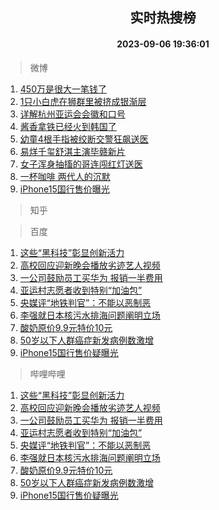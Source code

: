 <div align="center"><h2>实时热搜榜</h2><h4>2023-09-06 19:36:01</h4></div>

> 微博  

1. [450万是很大一笔钱了](https://s.weibo.com/weibo?q=450%E4%B8%87%E6%98%AF%E5%BE%88%E5%A4%A7%E4%B8%80%E7%AC%94%E9%92%B1%E4%BA%86&t=31&band_rank=1&Refer=top)<br />
2. [1只小白虎在狮群里被挤成银渐层](https://s.weibo.com/weibo?q=%231%E5%8F%AA%E5%B0%8F%E7%99%BD%E8%99%8E%E5%9C%A8%E7%8B%AE%E7%BE%A4%E9%87%8C%E8%A2%AB%E6%8C%A4%E6%88%90%E9%93%B6%E6%B8%90%E5%B1%82%23&t=31&band_rank=2&Refer=top)<br />
3. [详解杭州亚运会会徽和口号](https://s.weibo.com/weibo?q=%23%E8%AF%A6%E8%A7%A3%E6%9D%AD%E5%B7%9E%E4%BA%9A%E8%BF%90%E4%BC%9A%E4%BC%9A%E5%BE%BD%E5%92%8C%E5%8F%A3%E5%8F%B7%23&t=31&band_rank=3&Refer=top)<br />
4. [酱香拿铁已经火到韩国了](https://s.weibo.com/weibo?q=%23%E9%85%B1%E9%A6%99%E6%8B%BF%E9%93%81%E5%B7%B2%E7%BB%8F%E7%81%AB%E5%88%B0%E9%9F%A9%E5%9B%BD%E4%BA%86%23&t=31&band_rank=4&Refer=top)<br />
5. [幼童4根手指被绞断交警狂飙送医](https://s.weibo.com/weibo?q=%23%E5%B9%BC%E7%AB%A54%E6%A0%B9%E6%89%8B%E6%8C%87%E8%A2%AB%E7%BB%9E%E6%96%AD%E4%BA%A4%E8%AD%A6%E7%8B%82%E9%A3%99%E9%80%81%E5%8C%BB%23&t=31&band_rank=5&Refer=top)<br />
6. [易烊千玺舒淇主演毕赣新片](https://s.weibo.com/weibo?q=%23%E6%98%93%E7%83%8A%E5%8D%83%E7%8E%BA%E8%88%92%E6%B7%87%E4%B8%BB%E6%BC%94%E6%AF%95%E8%B5%A3%E6%96%B0%E7%89%87%23&t=31&band_rank=6&Refer=top)<br />
7. [女子浑身抽搐的哥连闯红灯送医](https://s.weibo.com/weibo?q=%23%E5%A5%B3%E5%AD%90%E6%B5%91%E8%BA%AB%E6%8A%BD%E6%90%90%E7%9A%84%E5%93%A5%E8%BF%9E%E9%97%AF%E7%BA%A2%E7%81%AF%E9%80%81%E5%8C%BB%23&t=31&band_rank=7&Refer=top)<br />
8. [一杯咖啡 两代人的沉默](https://s.weibo.com/weibo?q=%E4%B8%80%E6%9D%AF%E5%92%96%E5%95%A1%20%E4%B8%A4%E4%BB%A3%E4%BA%BA%E7%9A%84%E6%B2%89%E9%BB%98&t=31&band_rank=8&Refer=top)<br />
9. [iPhone15国行售价曝光](https://s.weibo.com/weibo?q=%23iPhone15%E5%9B%BD%E8%A1%8C%E5%94%AE%E4%BB%B7%E6%9B%9D%E5%85%89%23&t=31&band_rank=9&Refer=top)<br />

> 知乎  


> 百度  

1. [这些“黑科技”彰显创新活力](https://www.baidu.com/s?wd=%E8%BF%99%E4%BA%9B%E2%80%9C%E9%BB%91%E7%A7%91%E6%8A%80%E2%80%9D%E5%BD%B0%E6%98%BE%E5%88%9B%E6%96%B0%E6%B4%BB%E5%8A%9B&sa=fyb_news&rsv_dl=fyb_news)<br />
2. [高校回应迎新晚会播放劣迹艺人视频](https://www.baidu.com/s?wd=%E9%AB%98%E6%A0%A1%E5%9B%9E%E5%BA%94%E8%BF%8E%E6%96%B0%E6%99%9A%E4%BC%9A%E6%92%AD%E6%94%BE%E5%8A%A3%E8%BF%B9%E8%89%BA%E4%BA%BA%E8%A7%86%E9%A2%91&sa=fyb_news&rsv_dl=fyb_news)<br />
3. [一公司鼓励员工买华为 报销一半费用](https://www.baidu.com/s?wd=%E4%B8%80%E5%85%AC%E5%8F%B8%E9%BC%93%E5%8A%B1%E5%91%98%E5%B7%A5%E4%B9%B0%E5%8D%8E%E4%B8%BA+%E6%8A%A5%E9%94%80%E4%B8%80%E5%8D%8A%E8%B4%B9%E7%94%A8&sa=fyb_news&rsv_dl=fyb_news)<br />
4. [亚运村志愿者收到特别“加油包”](https://www.baidu.com/s?wd=%E4%BA%9A%E8%BF%90%E6%9D%91%E5%BF%97%E6%84%BF%E8%80%85%E6%94%B6%E5%88%B0%E7%89%B9%E5%88%AB%E2%80%9C%E5%8A%A0%E6%B2%B9%E5%8C%85%E2%80%9D&sa=fyb_news&rsv_dl=fyb_news)<br />
5. [央媒评“地铁判官”：不能以恶制恶](https://www.baidu.com/s?wd=%E5%A4%AE%E5%AA%92%E8%AF%84%E2%80%9C%E5%9C%B0%E9%93%81%E5%88%A4%E5%AE%98%E2%80%9D%EF%BC%9A%E4%B8%8D%E8%83%BD%E4%BB%A5%E6%81%B6%E5%88%B6%E6%81%B6&sa=fyb_news&rsv_dl=fyb_news)<br />
6. [李强就日本核污水排海问题阐明立场](https://www.baidu.com/s?wd=%E6%9D%8E%E5%BC%BA%E5%B0%B1%E6%97%A5%E6%9C%AC%E6%A0%B8%E6%B1%A1%E6%B0%B4%E6%8E%92%E6%B5%B7%E9%97%AE%E9%A2%98%E9%98%90%E6%98%8E%E7%AB%8B%E5%9C%BA&sa=fyb_news&rsv_dl=fyb_news)<br />
7. [酸奶原价9.9元特价10元](https://www.baidu.com/s?wd=%E9%85%B8%E5%A5%B6%E5%8E%9F%E4%BB%B79.9%E5%85%83%E7%89%B9%E4%BB%B710%E5%85%83&sa=fyb_news&rsv_dl=fyb_news)<br />
8. [50岁以下人群癌症新发病例数激增](https://www.baidu.com/s?wd=50%E5%B2%81%E4%BB%A5%E4%B8%8B%E4%BA%BA%E7%BE%A4%E7%99%8C%E7%97%87%E6%96%B0%E5%8F%91%E7%97%85%E4%BE%8B%E6%95%B0%E6%BF%80%E5%A2%9E&sa=fyb_news&rsv_dl=fyb_news)<br />
9. [iPhone15国行售价疑曝光](https://www.baidu.com/s?wd=iPhone15%E5%9B%BD%E8%A1%8C%E5%94%AE%E4%BB%B7%E7%96%91%E6%9B%9D%E5%85%89&sa=fyb_news&rsv_dl=fyb_news)<br />

> 哔哩哔哩  

1. [这些“黑科技”彰显创新活力](https://www.baidu.com/s?wd=%E8%BF%99%E4%BA%9B%E2%80%9C%E9%BB%91%E7%A7%91%E6%8A%80%E2%80%9D%E5%BD%B0%E6%98%BE%E5%88%9B%E6%96%B0%E6%B4%BB%E5%8A%9B&sa=fyb_news&rsv_dl=fyb_news)<br />
2. [高校回应迎新晚会播放劣迹艺人视频](https://www.baidu.com/s?wd=%E9%AB%98%E6%A0%A1%E5%9B%9E%E5%BA%94%E8%BF%8E%E6%96%B0%E6%99%9A%E4%BC%9A%E6%92%AD%E6%94%BE%E5%8A%A3%E8%BF%B9%E8%89%BA%E4%BA%BA%E8%A7%86%E9%A2%91&sa=fyb_news&rsv_dl=fyb_news)<br />
3. [一公司鼓励员工买华为 报销一半费用](https://www.baidu.com/s?wd=%E4%B8%80%E5%85%AC%E5%8F%B8%E9%BC%93%E5%8A%B1%E5%91%98%E5%B7%A5%E4%B9%B0%E5%8D%8E%E4%B8%BA+%E6%8A%A5%E9%94%80%E4%B8%80%E5%8D%8A%E8%B4%B9%E7%94%A8&sa=fyb_news&rsv_dl=fyb_news)<br />
4. [亚运村志愿者收到特别“加油包”](https://www.baidu.com/s?wd=%E4%BA%9A%E8%BF%90%E6%9D%91%E5%BF%97%E6%84%BF%E8%80%85%E6%94%B6%E5%88%B0%E7%89%B9%E5%88%AB%E2%80%9C%E5%8A%A0%E6%B2%B9%E5%8C%85%E2%80%9D&sa=fyb_news&rsv_dl=fyb_news)<br />
5. [央媒评“地铁判官”：不能以恶制恶](https://www.baidu.com/s?wd=%E5%A4%AE%E5%AA%92%E8%AF%84%E2%80%9C%E5%9C%B0%E9%93%81%E5%88%A4%E5%AE%98%E2%80%9D%EF%BC%9A%E4%B8%8D%E8%83%BD%E4%BB%A5%E6%81%B6%E5%88%B6%E6%81%B6&sa=fyb_news&rsv_dl=fyb_news)<br />
6. [李强就日本核污水排海问题阐明立场](https://www.baidu.com/s?wd=%E6%9D%8E%E5%BC%BA%E5%B0%B1%E6%97%A5%E6%9C%AC%E6%A0%B8%E6%B1%A1%E6%B0%B4%E6%8E%92%E6%B5%B7%E9%97%AE%E9%A2%98%E9%98%90%E6%98%8E%E7%AB%8B%E5%9C%BA&sa=fyb_news&rsv_dl=fyb_news)<br />
7. [酸奶原价9.9元特价10元](https://www.baidu.com/s?wd=%E9%85%B8%E5%A5%B6%E5%8E%9F%E4%BB%B79.9%E5%85%83%E7%89%B9%E4%BB%B710%E5%85%83&sa=fyb_news&rsv_dl=fyb_news)<br />
8. [50岁以下人群癌症新发病例数激增](https://www.baidu.com/s?wd=50%E5%B2%81%E4%BB%A5%E4%B8%8B%E4%BA%BA%E7%BE%A4%E7%99%8C%E7%97%87%E6%96%B0%E5%8F%91%E7%97%85%E4%BE%8B%E6%95%B0%E6%BF%80%E5%A2%9E&sa=fyb_news&rsv_dl=fyb_news)<br />
9. [iPhone15国行售价疑曝光](https://www.baidu.com/s?wd=iPhone15%E5%9B%BD%E8%A1%8C%E5%94%AE%E4%BB%B7%E7%96%91%E6%9B%9D%E5%85%89&sa=fyb_news&rsv_dl=fyb_news)<br />
